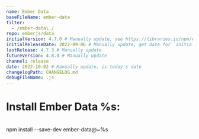 ```yaml
---
name: Ember Data
baseFileName: ember-data
filter:
  - /ember-data\./
repo: emberjs/data
initialVersion: 4.7.0 # Manually update, see https://libraries.io/npm/ember-data throughout
initialReleaseDate: 2022-09-06 # Manually update, get date for `initialVersion`
lastRelease: 4.7.3 # Manually update
futureVersion: 4.8.0 # Manually update
channel: release
date: 2022-10-02 # Manually update, is today's date
changelogPath: CHANGELOG.md
debugFileName: .js
---
```

# Install Ember Data %s:
<br>
npm install --save-dev ember-data@~%s
